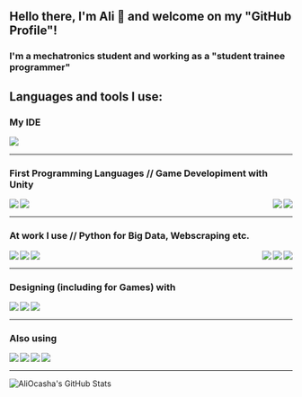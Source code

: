 ## Hello there, I'm Ali :muscle: and welcome on my "GitHub Profile"!

### I'm a mechatronics student and working as a "student trainee programmer"

## Languages and tools I use:
### My IDE
<img align="left" src="https://img.shields.io/badge/Visual%20Studio%20Code-0078d7.svg?style=for-the-badge&logo=visual-studio-code&logoColor=white" /><br />

---

### First Programming Languages // Game Developiment with Unity
<img align="left" src="https://img.shields.io/badge/c-%2300599C.svg?style=for-the-badge&logo=c&logoColor=white" /><img align="left" src="https://img.shields.io/badge/c++-%2300599C.svg?style=for-the-badge&logo=c%2B%2B&logoColor=white" />

<img align="right" src="https://img.shields.io/badge/unity-%23000000.svg?style=for-the-badge&logo=unity&logoColor=white" /><img align="right" src="https://img.shields.io/badge/c%23-%23239120.svg?style=for-the-badge&logo=c-sharp&logoColor=white" /><br />

---

### At work I use // Python for Big Data, Webscraping etc.
<img align="left" src="https://img.shields.io/badge/java-%23ED8B00.svg?style=for-the-badge&logo=java&logoColor=white" /><img align="left" src="https://img.shields.io/badge/spring-%236DB33F.svg?style=for-the-badge&logo=spring&logoColor=white" /><img align="left" src="https://img.shields.io/badge/postgres-%23316192.svg?style=for-the-badge&logo=postgresql&logoColor=white" />

<img align="right" src="https://img.shields.io/badge/numpy-%23013243.svg?style=for-the-badge&logo=numpy&logoColor=white" /><img align="right" src="https://img.shields.io/badge/pandas-%23150458.svg?style=for-the-badge&logo=pandas&logoColor=white" /><img align="right" src="https://img.shields.io/badge/python-3670A0?style=for-the-badge&logo=python&logoColor=ffdd54" /><br />

---

### Designing (including for Games) with
<img align="left" src="https://img.shields.io/badge/blender-%23F5792A.svg?style=for-the-badge&logo=blender&logoColor=white" /><img align="left" src="https://img.shields.io/badge/adobeillustrator-%23FF9A00.svg?style=for-the-badge&logo=adobeillustrator&logoColor=white" /><img align="left" src="https://img.shields.io/badge/adobephotoshop-%2331A8FF.svg?style=for-the-badge&logo=adobephotoshop&logoColor=white" /><br />

---

### Also using
<img align="left" src="https://img.shields.io/badge/docker-%230db7ed.svg?style=for-the-badge&logo=docker&logoColor=white" /><img align="left" src="https://img.shields.io/badge/git-%23F05033.svg?style=for-the-badge&logo=git&logoColor=white" />
<img align="left" src="https://img.shields.io/badge/github-%23121011.svg?style=for-the-badge&logo=github&logoColor=white" />
<img align="left" src="https://img.shields.io/badge/markdown-%23000000.svg?style=for-the-badge&logo=markdown&logoColor=white" /><br />

---

<img align="left" alt="AliOcasha's GitHub Stats" src="https://github-readme-stats.vercel.app/api?username=AliOcasha&show_icons=true&hide_border=true" />